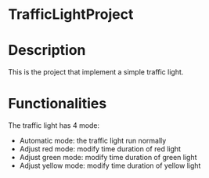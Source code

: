 # TrafficLightProject
# Description
This is the project that implement a simple traffic light.

# Functionalities
The traffic light has 4 mode:
- Automatic mode: the traffic light run normally
- Adjust red mode: modify time duration of red light
- Adjust green mode: modify time duration of green light
- Adjust yellow mode: modify time duration of yellow light

